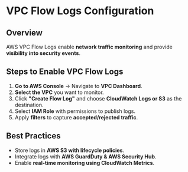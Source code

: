 # VPC Flow Logs Configuration

## Overview
AWS VPC Flow Logs enable **network traffic monitoring** and provide **visibility into security events**.

## Steps to Enable VPC Flow Logs
1. **Go to AWS Console** → Navigate to **VPC Dashboard**.
2. **Select the VPC** you want to monitor.
3. Click **"Create Flow Log"** and choose **CloudWatch Logs or S3** as the destination.
4. Select **IAM Role** with permissions to publish logs.
5. Apply **filters** to capture **accepted/rejected traffic**.

## Best Practices
- Store logs in **AWS S3 with lifecycle policies**.
- Integrate logs with **AWS GuardDuty & AWS Security Hub**.
- Enable **real-time monitoring using CloudWatch Metrics**.
